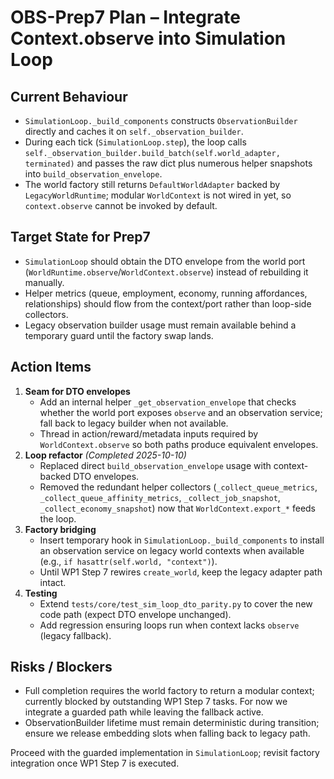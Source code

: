 # OBS-Prep7 Plan – Integrate Context.observe into Simulation Loop

## Current Behaviour
- `SimulationLoop._build_components` constructs `ObservationBuilder` directly and caches it on `self._observation_builder`.
- During each tick (`SimulationLoop.step`), the loop calls `self._observation_builder.build_batch(self.world_adapter, terminated)` and passes the raw dict plus numerous helper snapshots into `build_observation_envelope`.
- The world factory still returns `DefaultWorldAdapter` backed by `LegacyWorldRuntime`; modular `WorldContext` is not wired in yet, so `context.observe` cannot be invoked by default.

## Target State for Prep7
- `SimulationLoop` should obtain the DTO envelope from the world port (`WorldRuntime.observe`/`WorldContext.observe`) instead of rebuilding it manually.
- Helper metrics (queue, employment, economy, running affordances, relationships) should flow from the context/port rather than loop-side collectors.
- Legacy observation builder usage must remain available behind a temporary guard until the factory swap lands.

## Action Items
1. **Seam for DTO envelopes**
   - Add an internal helper `_get_observation_envelope` that checks whether the world port exposes `observe` and an observation service; fall back to legacy builder when not available.
   - Thread in action/reward/metadata inputs required by `WorldContext.observe` so both paths produce equivalent envelopes.
2. **Loop refactor** *(Completed 2025-10-10)*
   - Replaced direct `build_observation_envelope` usage with context-backed DTO envelopes.
   - Removed the redundant helper collectors (`_collect_queue_metrics`, `_collect_queue_affinity_metrics`, `_collect_job_snapshot`, `_collect_economy_snapshot`) now that `WorldContext.export_*` feeds the loop.
3. **Factory bridging**
   - Insert temporary hook in `SimulationLoop._build_components` to install an observation service on legacy world contexts when available (e.g., `if hasattr(self.world, "context")`).
   - Until WP1 Step 7 rewires `create_world`, keep the legacy adapter path intact.
4. **Testing**
   - Extend `tests/core/test_sim_loop_dto_parity.py` to cover the new code path (expect DTO envelope unchanged).
   - Add regression ensuring loops run when context lacks `observe` (legacy fallback).

## Risks / Blockers
- Full completion requires the world factory to return a modular context; currently blocked by outstanding WP1 Step 7 tasks. For now we integrate a guarded path while leaving the fallback active.
- ObservationBuilder lifetime must remain deterministic during transition; ensure we release embedding slots when falling back to legacy path.

Proceed with the guarded implementation in `SimulationLoop`; revisit factory integration once WP1 Step 7 is executed.
